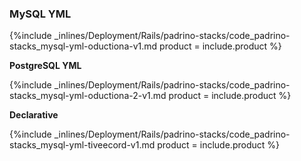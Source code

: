 


### MySQL YML



{%include _inlines/Deployment/Rails/padrino-stacks/code_padrino-stacks_mysql-yml-oductiona-v1.md  product = include.product %}




**PostgreSQL YML**



{%include _inlines/Deployment/Rails/padrino-stacks/code_padrino-stacks_mysql-yml-oductiona-2-v1.md  product = include.product %}




**Declarative**



{%include _inlines/Deployment/Rails/padrino-stacks/code_padrino-stacks_mysql-yml-tiveecord-v1.md  product = include.product %}




